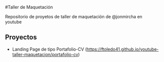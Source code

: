 #Taller de Maquetación

Repositorio de proyetos de taller de maquetación de @jonmircha en youtube

## Proyectos

- Landing Page de tipo Portafolio-CV (https://ftoledo41.github.io/youtube-taller-maquetacion/portafolio-cv)